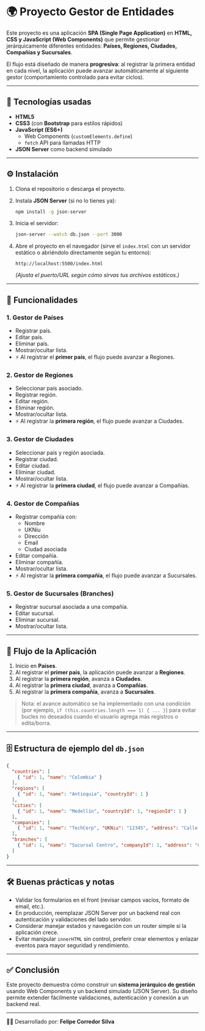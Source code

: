# 🌍 Proyecto Gestor de Entidades

Este proyecto es una aplicación **SPA (Single Page Application)** en **HTML, CSS y JavaScript (Web Components)** que permite gestionar jerárquicamente diferentes entidades: **Países, Regiones, Ciudades, Compañías y Sucursales**.

El flujo está diseñado de manera **progresiva**: al registrar la primera entidad en cada nivel, la aplicación puede avanzar automáticamente al siguiente gestor (comportamiento controlado para evitar ciclos).

---

## 🚀 Tecnologías usadas

- **HTML5**
- **CSS3** (con **Bootstrap** para estilos rápidos)
- **JavaScript (ES6+)**
  - Web Components (`customElements.define`)
  - `fetch` API para llamadas HTTP
- **JSON Server** como backend simulado

---

## ⚙️ Instalación

1. Clona el repositorio o descarga el proyecto.

2. Instala **JSON Server** (si no lo tienes ya):

   ```bash
   npm install -g json-server
   ```

3. Inicia el servidor:

   ```bash
   json-server --watch db.json --port 3000
   ```

4. Abre el proyecto en el navegador (sirve el `index.html` con un servidor estático o abriéndolo directamente según tu entorno):

   ```
   http://localhost:5500/index.html
   ```

   *(Ajusta el puerto/URL según cómo sirvas tus archivos estáticos.)*

---

## 📖 Funcionalidades

### 1. Gestor de Países

- Registrar país.
- Editar país.
- Eliminar país.
- Mostrar/ocultar lista.
- ⚡ Al registrar el **primer país**, el flujo puede avanzar a Regiones.

### 2. Gestor de Regiones

- Seleccionar país asociado.
- Registrar región.
- Editar región.
- Eliminar región.
- Mostrar/ocultar lista.
- ⚡ Al registrar la **primera región**, el flujo puede avanzar a Ciudades.

### 3. Gestor de Ciudades

- Seleccionar país y región asociada.
- Registrar ciudad.
- Editar ciudad.
- Eliminar ciudad.
- Mostrar/ocultar lista.
- ⚡ Al registrar la **primera ciudad**, el flujo puede avanzar a Compañías.

### 4. Gestor de Compañías

- Registrar compañía con:
  - Nombre
  - UKNiu
  - Dirección
  - Email
  - Ciudad asociada
- Editar compañía.
- Eliminar compañía.
- Mostrar/ocultar lista.
- ⚡ Al registrar la **primera compañía**, el flujo puede avanzar a Sucursales.

### 5. Gestor de Sucursales (Branches)

- Registrar sucursal asociada a una compañía.
- Editar sucursal.
- Eliminar sucursal.
- Mostrar/ocultar lista.

---

## 📑 Flujo de la Aplicación

1. Inicio en **Países**.  
2. Al registrar el **primer país**, la aplicación puede avanzar a **Regiones**.  
3. Al registrar la **primera región**, avanza a **Ciudades**.  
4. Al registrar la **primera ciudad**, avanza a **Compañías**.  
5. Al registrar la **primera compañía**, avanza a **Sucursales**.

> Nota: el avance automático se ha implementado con una condición (por ejemplo, `if (this.countries.length === 1) { ... }`) para evitar bucles no deseados cuando el usuario agrega más registros o edita/borra.

---

## 🗄️ Estructura de ejemplo del `db.json`

```json
{
  "countries": [
    { "id": 1, "name": "Colombia" }
  ],
  "regions": [
    { "id": 1, "name": "Antioquia", "countryId": 1 }
  ],
  "cities": [
    { "id": 1, "name": "Medellín", "countryId": 1, "regionId": 1 }
  ],
  "companies": [
    { "id": 1, "name": "TechCorp", "UKNiu": "12345", "address": "Calle 10 #5", "email": "info@techcorp.com", "cityId": 1 }
  ],
  "branches": [
    { "id": 1, "name": "Sucursal Centro", "companyId": 1, "address": "Carrera 7 #20", "phone": "3001234567" }
  ]
}
```

---

## 🛠️ Buenas prácticas y notas

- Validar los formularios en el front (revisar campos vacíos, formato de email, etc.).  
- En producción, reemplazar JSON Server por un backend real con autenticación y validaciones del lado servidor.  
- Considerar manejar estados y navegación con un router simple si la aplicación crece.  
- Evitar manipular `innerHTML` sin control, preferir crear elementos y enlazar eventos para mayor seguridad y rendimiento.

---

## ✅ Conclusión

Este proyecto demuestra cómo construir un **sistema jerárquico de gestión** usando Web Components y un backend simulado (JSON Server). Su diseño permite extender fácilmente validaciones, autenticación y conexión a un backend real.

---

👨‍💻 Desarrollado por: **Felipe Corredor Silva**